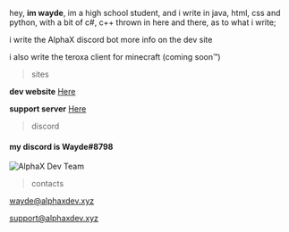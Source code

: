 hey, **im wayde**, im a high school student, and i write in java, html, css and python, with a bit of c#, c++ thrown in here and there, as to what i write;

i write the AlphaX discord bot more info on the dev site

i also write the teroxa client for minecraft (coming soon:tm:)

> sites

**dev website** [Here](https://bot.alphaxdev.xyz/)

**support server** [Here](https://bot.alphaxdev.xyz/support)

> discord

#### my discord is Wayde#8798

![AlphaX Dev Team](https://i.imgur.com/I8PZx6C.png)

> contacts

wayde@alphaxdev.xyz

support@alphaxdev.xyz
